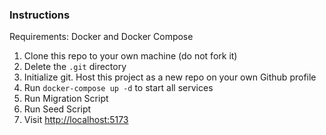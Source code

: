### Instructions

Requirements: Docker and Docker Compose

1. Clone this repo to your own machine (do not fork it)
2. Delete the `.git` directory
3. Initialize git. Host this project as a new repo on your own Github profile
4. Run `docker-compose up -d` to start all services
5. Run Migration Script
6. Run Seed Script
7. Visit [http://localhost:5173](http://localhost:5173)
